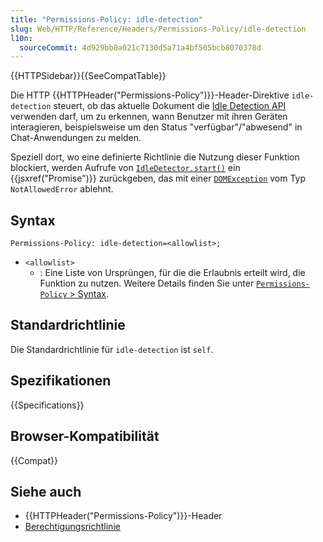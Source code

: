 ```yaml
---
title: "Permissions-Policy: idle-detection"
slug: Web/HTTP/Reference/Headers/Permissions-Policy/idle-detection
l10n:
  sourceCommit: 4d929bb0a021c7130d5a71a4bf505bcb8070378d
---
```


{{HTTPSidebar}}{{SeeCompatTable}}

Die HTTP {{HTTPHeader("Permissions-Policy")}}-Header-Direktive `idle-detection` steuert, ob das aktuelle Dokument die [Idle Detection API](/de/docs/Web/API/Idle_Detection_API) verwenden darf, um zu erkennen, wann Benutzer mit ihren Geräten interagieren, beispielsweise um den Status "verfügbar"/"abwesend" in Chat-Anwendungen zu melden.

Speziell dort, wo eine definierte Richtlinie die Nutzung dieser Funktion blockiert, werden Aufrufe von [`IdleDetector.start()`](/de/docs/Web/API/IdleDetector/start) ein {{jsxref("Promise")}} zurückgeben, das mit einer [`DOMException`](/de/docs/Web/API/DOMException) vom Typ `NotAllowedError` ablehnt.

## Syntax

```http
Permissions-Policy: idle-detection=<allowlist>;
```

- `<allowlist>`
  - : Eine Liste von Ursprüngen, für die die Erlaubnis erteilt wird, die Funktion zu nutzen. Weitere Details finden Sie unter [`Permissions-Policy` > Syntax](/de/docs/Web/HTTP/Reference/Headers/Permissions-Policy#syntax).

## Standardrichtlinie

Die Standardrichtlinie für `idle-detection` ist `self`.

## Spezifikationen

{{Specifications}}

## Browser-Kompatibilität

{{Compat}}

## Siehe auch

- {{HTTPHeader("Permissions-Policy")}}-Header
- [Berechtigungsrichtlinie](/de/docs/Web/HTTP/Guides/Permissions_Policy)
